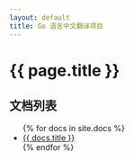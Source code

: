 ```yaml
---
layout: default
title: Go 语言中文翻译项目
---
```

# {{ page.title }}

## 文档列表
<ul>
{% for docs in site.docs %}
<li><a href="{{ site.baseurl }}{{ docs.url }}">{{ docs.title }}</a></li>
{% endfor %}
</ul>

